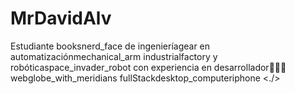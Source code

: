 # MrDavidAlv
Estudiante booksnerd_face de ingenieríagear en automatizaciónmechanical_arm industrialfactory y robóticaspace_invader_robot con experiencia en desarrollador👨🏻‍💻 webglobe_with_meridians fullStackdesktop_computeriphone <./>
